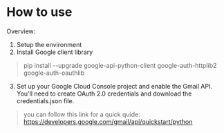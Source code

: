 # How to use
Overview:
1. Setup the environment
2. Install Google client library
> pip install --upgrade google-api-python-client google-auth-httplib2 google-auth-oauthlib


3. Set up your Google Cloud Console project and enable the Gmail API. You'll need to create OAuth 2.0 credentials and download the credentials.json file.
> you can follow this link for a quick quide: https://developers.google.com/gmail/api/quickstart/python

